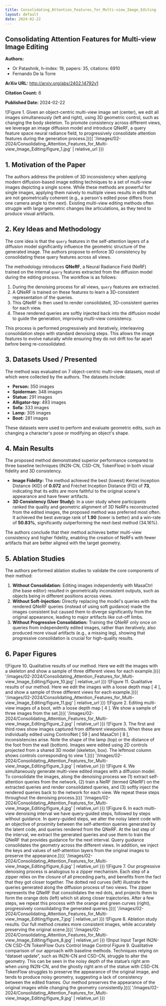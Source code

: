 ```yaml
---
title: Consolidating_Attention_Features_for_Multi-view_Image_Editing
layout: default
date: 2024-02-22
---
```

## Consolidating Attention Features for Multi-view Image Editing
**Authors:**
- Or Patashnik, h-index: 19, papers: 35, citations: 6910
- Fernando De la Torre

**ArXiv URL:** http://arxiv.org/abs/2402.14792v1

**Citation Count:** 6

**Published Date:** 2024-02-22

![Figure 1. Given an object-centric multi-view image set (center), we edit all images simultaneously (left and right), using 3D geometric control, such as changing the body skeleton. To promote consistency across different views, we leverage an image diffusion model and introduce QNeRF, a query feature space neural radiance field, to progressively consolidate attention features during the generation process.]({{ '/images/02-2024/Consolidating_Attention_Features_for_Multi-view_Image_Editing/figure_1.jpg' | relative_url }})
## 1. Motivation of the Paper
The authors address the problem of 3D inconsistency when applying modern diffusion-based image editing techniques to a set of multi-view images depicting a single scene. While these methods are powerful for single images, applying them naively to multiple views results in edits that are not geometrically coherent (e.g., a person's edited pose differs from one camera angle to the next). Existing multi-view editing methods often struggle with large geometric changes like articulations, as they tend to produce visual artifacts.

## 2. Key Ideas and Methodology
The core idea is that the `query` features in the self-attention layers of a diffusion model significantly influence the geometric structure of the generated image. The authors propose to enforce 3D consistency by consolidating these query features across all views.

The methodology introduces **QNeRF**, a Neural Radiance Field (NeRF) trained on the internal `query` features extracted from the diffusion model during the editing process. The workflow is as follows:
1.  During the denoising process for all views, `query` features are extracted.
2.  A QNeRF is trained on these features to learn a 3D-consistent representation of the queries.
3.  This QNeRF is then used to render consolidated, 3D-consistent queries for each view.
4.  These rendered queries are softly injected back into the diffusion model to guide the generation, improving multi-view consistency.

This process is performed progressively and iteratively, interleaving consolidation steps with standard denoising steps. This allows the image features to evolve naturally while ensuring they do not drift too far apart before being re-consolidated.

## 3. Datasets Used / Presented
The method was evaluated on 7 object-centric multi-view datasets, most of which were collected by the authors. The datasets include:
*   **Person:** 350 images
*   **Spiderman:** 348 images
*   **Statue:** 291 images
*   **Alligator-toy:** 493 images
*   **Sofa:** 333 images
*   **Lamp:** 305 images
*   **Boot:** 281 images

These datasets were used to perform and evaluate geometric edits, such as changing a character's pose or modifying an object's shape.

## 4. Main Results
The proposed method demonstrated superior performance compared to three baseline techniques (IN2N-CN, CSD-CN, TokenFlow) in both visual fidelity and 3D consistency.
*   **Image Fidelity:** The method achieved the best (lowest) Kernel Inception Distance (KID) of **0.072** and Fréchet Inception Distance (FID) of **73**, indicating that its edits are more faithful to the original scene's appearance and have fewer artifacts.
*   **3D Consistency (User Study):** In a user study where participants ranked the quality and geometric alignment of 3D NeRFs reconstructed from the edited images, the proposed method was preferred most often. It achieved the best average rank of **1.90** (lower is better) and a win-rate of **50.83%**, significantly outperforming the next-best method (34.16%).

The authors conclude that their method achieves better multi-view consistency and higher fidelity, enabling the creation of NeRFs with fewer artifacts that are better aligned with the target geometry.

## 5. Ablation Studies
The authors performed ablation studies to validate the core components of their method:
1.  **Without Consolidation:** Editing images independently with MasaCtrl (the base editor) resulted in geometrically inconsistent outputs, such as objects being in different positions across views.
2.  **Without Soft-Injection:** Directly replacing the model's queries with the rendered QNeRF queries (instead of using soft guidance) made the images consistent but caused them to diverge significantly from the original appearance, leading to major artifacts like cut-off limbs.
3.  **Without Progressive Consolidation:** Training the QNeRF only once on queries from independently edited images, rather than iteratively, also produced more visual artifacts (e.g., a missing leg), showing that progressive consolidation is crucial for high-quality results.

## 6. Paper Figures
![Figure 10. Qualitative results of our method. Here we edit the images with a skeleton and show a sample of three different views for each example.]({{ '/images/02-2024/Consolidating_Attention_Features_for_Multi-view_Image_Editing/figure_10.jpg' | relative_url }})
![Figure 11. Qualitative results of our method. Here we edit the images with a loose depth map [ 4 ], and show a sample of three different views for each example.]({{ '/images/02-2024/Consolidating_Attention_Features_for_Multi-view_Image_Editing/figure_11.jpg' | relative_url }})
![Figure 2. Editing multi-view images of a boot, with a loose depth map [ 4 ]. We show a sample of three images from the set.]({{ '/images/02-2024/Consolidating_Attention_Features_for_Multi-view_Image_Editing/figure_2.jpg' | relative_url }})
![Figure 3. The first and third rows show images captured from different viewpoints. When these are individually edited using ControlNet [ 59 ] and MasaCtrl [ 8 ], inconsistencies arise. Note the shape of the lamp (top) or the distance of the foot from the wall (bottom). Images were edited using 2D controls projected from a shared 3D model (skeleton, box). The leftmost column shows controls corresponding to view 1.]({{ '/images/02-2024/Consolidating_Attention_Features_for_Multi-view_Image_Editing/figure_3.jpg' | relative_url }})
![Figure 4. We simultaneously generate multi-view edited images with a diffusion model. To consolidate the images, along the denoising process we (1) extract self-attention queries from the network, (2) train a NeRF (termed QNeRF) on the extracted queries and render consolidated queries, and (3) softly inject the rendered queries back to the network for each view. We repeat these steps throughout the denoising process.]({{ '/images/02-2024/Consolidating_Attention_Features_for_Multi-view_Image_Editing/figure_4.jpg' | relative_url }})
![Figure 6. In each multi-view denoising interval we have query-guided steps, followed by steps without guidance. In query-guided steps, we alter the noisy latent code with an objective of proximity between the self-attention queries generated by the latent code, and queries rendered from the QNeRF. At the last step of the interval, we extract the generated queries and use them to train the QNeRF that provides guidance for the next interval. Query guidance consolidates the geometry across the different views. In addition, we inject the keys and values of self-attention layers from the original images to preserve the appearance.]({{ '/images/02-2024/Consolidating_Attention_Features_for_Multi-view_Image_Editing/figure_6.jpg' | relative_url }})
![Figure 7. Our progressive denoising process is analogous to a zipper mechanism. Each step of a zipper relies on the closure of all preceding parts, and benefits from the fact that they got closer together. The dotted red curves (left) illustrate the queries generated along the diffusion process of two views. The zipper represents the QNeRF that consolidates the red dots, and projects them to form the orange dots (left) which sit along closer trajectories. After a few steps, we repeat this process with the orange and green curves (right), progressively consolidating the generated queries.]({{ '/images/02-2024/Consolidating_Attention_Features_for_Multi-view_Image_Editing/figure_7.jpg' | relative_url }})
![Figure 8. Ablation study results. Our full method creates more consistent images, while accurately preserving the original scene.]({{ '/images/02-2024/Consolidating_Attention_Features_for_Multi-view_Image_Editing/figure_8.jpg' | relative_url }})
![Input Input Target IN2N-CN CSD-CN TokenFlow Ours Control Image Control Figure 9. Qualitative comparison of our approach with baseline methods. Techniques relying on “dataset update”, such as IN2N-CN and CSD-CN, struggle to alter the geometry. This can be seen in the noisy depth of the statue’s right arm when using IN2N-CN, and the ghostly right arm of the statue with CSD-CN. TokenFlow struggles to preserve the appearance of the original image, and tends to produce noisy geometry, suggesting a lack of consistency between the edited frames. Our method preserves the appearance of the original images while changing the geometry consistently.]({{ '/images/02-2024/Consolidating_Attention_Features_for_Multi-view_Image_Editing/figure_9.jpg' | relative_url }})
